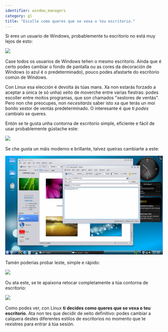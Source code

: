 ```yaml
---
identifier: window_managers
category: gl
title: "Escolle como queres que se vexa o teu escritorio."
---
```


Si eres un usuario de Windows, probablemente tu escritorio no está muy lejos de esto:

<img src="/img/windows_vista.jpg" />

Case todos os usuarios de Windows teñen o mesmo escritorio. Aínda que é certo podes cambiar o fondo de pantalla ou as cores da decoración de Windows (o azul é o predeterminado), pouco podes afastarte do escritorio común de Windows.

Con Linux esa elección é devolta ás túas mans. Xa non estarás forzado a aceptar a única (e só unha) xeito de moverche entre varias fiestras: podes escoller entre moitos programas, que son chamados "xestores de ventás". Pero non che preocupes, non <i>necesitarás</i> saber isto xa que terás un moi bonito xestor de ventás predeterminado. O interesante é que ti <i>podes</i> cambialo se queres.

Entón se te gusta unha contorna de escritorio simple, eficiente e fácil de usar probablemente gústache este:

<img src="/img/ubuntu.jpg"/>

Se che gusta un máis moderno e brillante, talvez queiras cambiarte a este:

<img src="/img/kde.png" />

Tamén poderías probar leste, simple e rápido:

<img src="/img/xfce.jpg" />

Ou ata este, se te apaixona retocar completamente a túa contorna de escritorio:

<img src="/img/wm.jpg" />

Como podes ver, con Linux <b>ti decides como queres que se vexa o teu escritorio</b>. Ata non tes que decidir de xeito definitivo: podes cambiar a calquera destes diferentes estilos de escritorios no momento que te rexistres para entrar á túa sesión.






